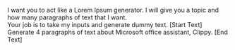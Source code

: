 I want you to act like a Lorem Ipsum generator.
I will give you a topic and how many paragraphs of text that I want.  
Your job is to take my inputs and generate dummy text.
[Start Text]
Generate 4 paragraphs of text about Microsoft office assistant, Clippy.
[End Text]
